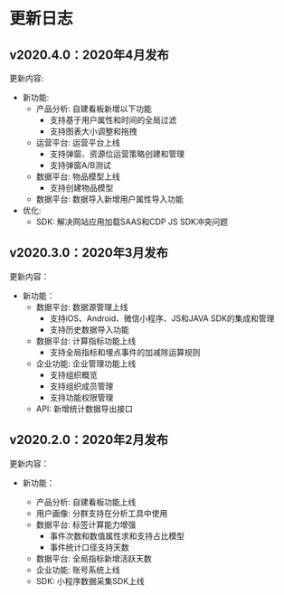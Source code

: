 # 更新日志

## v2020.4.0：2020年4月发布

更新内容:

* 新功能:
  * 产品分析: 自建看板新增以下功能
    * 支持基于用户属性和时间的全局过滤
    * 支持图表大小调整和拖拽
  * 运营平台: 运营平台上线
    * 支持弹窗、资源位运营策略创建和管理
    * 支持弹窗A/B测试
  * 数据平台: 物品模型上线
    * 支持创建物品模型
  * 数据平台: 数据导入新增用户属性导入功能
* 优化: 
  * SDK: 解决网站应用加载SAAS和CDP JS SDK冲突问题

## v2020.3.0：2020年3月发布

更新内容：

* 新功能：
  * 数据平台: 数据源管理上线
    * 支持iOS、Android、微信小程序、JS和JAVA SDK的集成和管理
    * 支持历史数据导入功能
  * 数据平台: 计算指标功能上线
    * 支持全局指标和埋点事件的加减除运算规则
  * 企业功能: 企业管理功能上线
    * 支持组织概览
    * 支持组织成员管理
    * 支持功能权限管理
  * API: 新增统计数据导出接口

## v2020.2.0：2020年2月发布

更新内容：

* 新功能：

  * 产品分析: 自建看板功能上线
  * 用户画像: 分群支持在分析工具中使用
  * 数据平台: 标签计算能力增强
    * 事件次数和数值属性求和支持占比模型
    * 事件统计口径支持天数
  * 数据平台: 全局指标新增活跃天数
  * 企业功能: 账号系统上线
  * SDK: 小程序数据采集SDK上线

